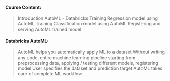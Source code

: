 #### Course Content:
> Introduction AutoML - Databricks
> Training Regression model using AutoML
> Training Classification model using AutoML
> Registering and serving AutoML trained model

#### Databricks AutoML:
> AutoML helps you automatically apply ML to a dataset
> Without writing any code, entire machine learning pipeline starting from preprocessing data, applying / testing different models, registering model
> User specifies the dataset and prediction target
> AutoML takes care of complete ML workflow
